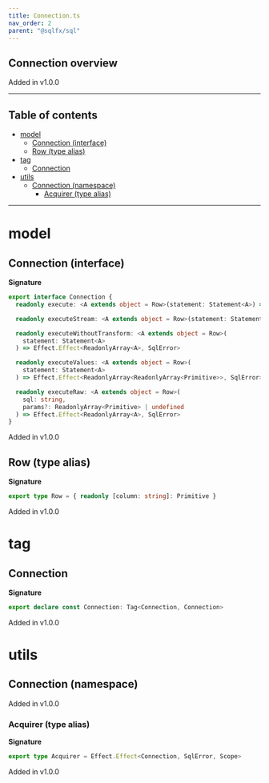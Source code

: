 ```yaml
---
title: Connection.ts
nav_order: 2
parent: "@sqlfx/sql"
---
```


## Connection overview

Added in v1.0.0

---

<h2 class="text-delta">Table of contents</h2>

- [model](#model)
  - [Connection (interface)](#connection-interface)
  - [Row (type alias)](#row-type-alias)
- [tag](#tag)
  - [Connection](#connection)
- [utils](#utils)
  - [Connection (namespace)](#connection-namespace)
    - [Acquirer (type alias)](#acquirer-type-alias)

---

# model

## Connection (interface)

**Signature**

```ts
export interface Connection {
  readonly execute: <A extends object = Row>(statement: Statement<A>) => Effect.Effect<ReadonlyArray<A>, SqlError>

  readonly executeStream: <A extends object = Row>(statement: Statement<A>) => Stream.Stream<A, SqlError>

  readonly executeWithoutTransform: <A extends object = Row>(
    statement: Statement<A>
  ) => Effect.Effect<ReadonlyArray<A>, SqlError>

  readonly executeValues: <A extends object = Row>(
    statement: Statement<A>
  ) => Effect.Effect<ReadonlyArray<ReadonlyArray<Primitive>>, SqlError>

  readonly executeRaw: <A extends object = Row>(
    sql: string,
    params?: ReadonlyArray<Primitive> | undefined
  ) => Effect.Effect<ReadonlyArray<A>, SqlError>
}
```

Added in v1.0.0

## Row (type alias)

**Signature**

```ts
export type Row = { readonly [column: string]: Primitive }
```

Added in v1.0.0

# tag

## Connection

**Signature**

```ts
export declare const Connection: Tag<Connection, Connection>
```

Added in v1.0.0

# utils

## Connection (namespace)

Added in v1.0.0

### Acquirer (type alias)

**Signature**

```ts
export type Acquirer = Effect.Effect<Connection, SqlError, Scope>
```

Added in v1.0.0
